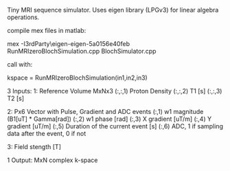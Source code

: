 Tiny MRI sequence simulator.
Uses eigen library (LPGv3) for linear algebra operations.

compile mex files in matlab:

mex -I3rdParty\eigen-eigen-5a0156e40feb RunMRIzeroBlochSimulation.cpp BlochSimulator.cpp

call with:

kspace = RunMRIzeroBlochSimulation(in1,in2,in3)

3 Inputs:
1: Reference Volume MxNx3
(:,:,1) Proton Density
(:,:,2) T1 [s]
(:,:,3) T2 [s]

2: Px6 Vector with Pulse, Gradient and ADC events
(:,1) w1 magnitude (B1[uT] * Gamma[rad])
(:,2) w1 phase [rad]
(:,3) X gradient [uT/m]
(:,4) Y gradient [uT/m]
(:,5) Duration of the current event [s]
(:,6) ADC, 1 if sampling data after the event, 0 if not

3: Field stength [T]

1 Output:
MxN complex k-space 

